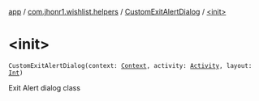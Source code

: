[app](../../index.md) / [com.jhonr1.wishlist.helpers](../index.md) / [CustomExitAlertDialog](index.md) / [&lt;init&gt;](./-init-.md)

# &lt;init&gt;

`CustomExitAlertDialog(context: `[`Context`](https://developer.android.com/reference/android/content/Context.html)`, activity: `[`Activity`](https://developer.android.com/reference/android/app/Activity.html)`, layout: `[`Int`](https://kotlinlang.org/api/latest/jvm/stdlib/kotlin/-int/index.html)`)`

Exit Alert dialog class


